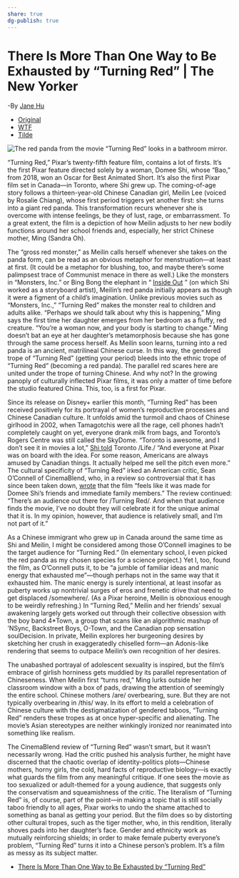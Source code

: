 ```yaml
---
share: true
dg-publish: true
---
```

# There Is More Than One Way to Be Exhausted by “Turning Red” | The New Yorker
-By [Jane Hu](https://www.newyorker.com/contributors/jane-hu)

- [Original](https://www.newyorker.com/culture/culture-desk/there-is-more-than-one-way-to-be-exhausted-by-turning-red)
- [WTF](https://davidblue.wtf/drafts/10ADA44C-8866-49C4-9A26-0125ECA6CF6D.html)
- [Tilde](https://tilde.town/~extratone/misc/tiredred/)

![The red panda from the movie “Turning Red” looks in a bathroom mirror.](https://davidblue.wtf/images/turningred.jpeg)

“Turning Red,” Pixar’s twenty-fifth feature film, contains a lot of firsts. It’s the first Pixar feature directed solely by a woman, Domee Shi, whose “Bao,” from 2018, won an Oscar for Best Animated Short. It’s also the first Pixar film set in Canada—in Toronto, where Shi grew up. The coming-of-age story follows a thirteen-year-old Chinese Canadian girl, Meilin Lee (voiced by Rosalie Chiang), whose first period triggers yet another first: she turns into a giant red panda. This transformation recurs whenever she is overcome with intense feelings, be they of lust, rage, or embarrassment. To a great extent, the film is a depiction of how Meilin adjusts to her new bodily functions around her school friends and, especially, her strict Chinese mother, Ming (Sandra Oh).

The “gross red monster,” as Meilin calls herself whenever she takes on the panda form, can be read as an obvious metaphor for menstruation—at least at first. (It could be a metaphor for blushing, too, and maybe there’s some palimpsest trace of Communist menace in there as well.) Like the monsters in “Monsters, Inc.” or Bing Bong the elephant in “ [Inside Out](https://www.newyorker.com/magazine/2015/06/29/head-trips) ” (on which Shi worked as a storyboard artist), Meilin’s red panda initially appears as though it were a figment of a child’s imagination. Unlike previous movies such as “Monsters, Inc.,” “Turning Red” makes the monster real to children and adults alike. “Perhaps we should talk about why this is happening,” Ming says the first time her daughter emerges from her bedroom as a fluffy, red creature. “You’re a woman now, and your body is starting to change.” Ming doesn’t bat an eye at her daughter’s metamorphosis because she has gone through the same process herself. As Meilin soon learns, turning into a red panda is an ancient, matrilineal Chinese curse. In this way, the gendered trope of “Turning Red” (getting your period) bleeds into the ethnic trope of “Turning Red” (becoming a red panda). The parallel red scares here are united under the trope of turning Chinese. And why not? In the growing panoply of culturally inflected Pixar films, it was only a matter of time before the studio featured China. This, too, is a first for Pixar.

Since its release on Disney+ earlier this month, “Turning Red” has been received positively for its portrayal of women’s reproductive processes and Chinese Canadian culture. It unfolds amid the turmoil and chaos of Chinese girlhood in 2002, when Tamagotchis were all the rage, cell phones hadn’t completely caught on yet, everyone drank milk from bags, and Toronto’s Rogers Centre was still called the SkyDome. “Toronto is awesome, and I don’t see it in movies a lot,” [Shi told](https://torontolife.com/culture/how-domee-shi-turning-red-became-new-pixar-superstar/) Toronto /Life./ “And everyone at Pixar was on board with the idea. For some reason, Americans are always amused by Canadian things. It actually helped me sell the pitch even more.” The cultural specificity of “Turning Red” irked an American critic, Sean O’Connell of CinemaBlend, who, in a review so controversial that it has since been taken down, [wrote](https://www.cbc.ca/news/entertainment/turning-red-review-pulled-1.6377614) that the film “feels like it was made for Domee Shi’s friends and immediate family members.” The review continued: “There’s an audience out there for /Turning Red/. And when that audience finds the movie, I’ve no doubt they will celebrate it for the unique animal that it is. In my opinion, however, that audience is relatively small, and I’m not part of it.”

As a Chinese immigrant who grew up in Canada around the same time as Shi and Meilin, I might be considered among those O’Connell imagines to be the target audience for “Turning Red.” (In elementary school, I even picked the red panda as my chosen species for a science project.) Yet I, too, found the film, as O’Connell puts it, to be “a jumble of familiar ideas and manic energy that exhausted me”—though perhaps not in the same way that it exhausted him. The manic energy is surely intentional, at least insofar as puberty works up nontrivial surges of eros and frenetic drive that need to get displaced /somewhere/. (As a Pixar heroine, Meilin is obnoxious enough to be weirdly refreshing.) In “Turning Red,” Meilin and her friends’ sexual awakening largely gets worked out through their collective obsession with the boy band 4*Town, a group that scans like an algorithmic mashup of ’NSync, Backstreet Boys, O-Town, and the Canadian pop sensation soulDecision. In private, Meilin explores her burgeoning desires by sketching her crush in exaggeratedly chiselled form—an Adonis-like rendering that seems to outpace Meilin’s own recognition of her desires.

The unabashed portrayal of adolescent sexuality is inspired, but the film’s embrace of girlish horniness gets muddied by its parallel representation of Chineseness. When Meilin first “turns red,” Ming lurks outside her classroom window with a box of pads, drawing the attention of seemingly the entire school. Chinese mothers /are/ overbearing, sure. But they are not typically overbearing in /this/ way. In its effort to meld a celebration of Chinese culture with the destigmatization of gendered taboos, “Turning Red” renders these tropes as at once hyper-specific and alienating. The movie’s Asian stereotypes are neither winkingly ironized nor reanimated into something like realism.

The CinemaBlend review of “Turning Red” wasn’t smart, but it wasn’t necessarily wrong. Had the critic pushed his analysis further, he might have discerned that the chaotic overlap of identity-politics plots—Chinese mothers, horny girls, the cold, hard facts of reproductive biology—is exactly what guards the film from any meaningful critique. If one sees the movie as too sexualized or adult-themed for a young audience, that suggests only the conservatism and squeamishness of the critic. The literalism of “Turning Red” is, of course, part of the point—in making a topic that is still socially taboo friendly to all ages, Pixar works to undo the shame attached to something as banal as getting your period. But the film does so by distorting other cultural tropes, such as the tiger mother, who, in this rendition, literally shoves pads into her daughter’s face. Gender and ethnicity work as mutually reinforcing shields; in order to make female puberty everyone’s problem, “Turning Red” turns it into a Chinese person’s problem. It’s a film as messy as its subject matter.

- [There Is More Than One Way to Be Exhausted by “Turning Red”](https://www.newyorker.com/culture/culture-desk/there-is-more-than-one-way-to-be-exhausted-by-turning-red)